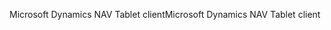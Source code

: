 <span data-ttu-id="e9740-101">Microsoft Dynamics NAV Tablet client</span><span class="sxs-lookup"><span data-stu-id="e9740-101">Microsoft Dynamics NAV Tablet client</span></span>